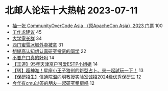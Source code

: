 # 北邮人论坛十大热帖 2023-07-11

- [抽一张 CommunityOverCode Asia （原ApacheCon Asia）2023 门票](https://bbs.byr.cn/article/StudyShare/206221) 100
- [工作求建议](https://bbs.byr.cn/article/WorkLife/1201839) 45
- [大学家长群](https://bbs.byr.cn/article/Picture/3345388) 34
- [西门蜜雪冰城外卖被拿](https://bbs.byr.cn/article/Talking/6395774) 31
- [想提高认知想认真研究投资的同学](https://bbs.byr.cn/article/Financial/83139) 22
- [不要户口真的好吗](https://bbs.byr.cn/article/Job/2193502) 14
- [【王道】95年天津京户可爱ESTP小姐姐](https://bbs.byr.cn/article/Friends/2042135) 14
- [【转】超神准！星座小王子独创的新型占卜、來一起試玩一下！](https://bbs.byr.cn/article/Constellations/326533) 13
- [【保研招生】信通院温向明教授实验室诚招2024级优秀保研生](https://bbs.byr.cn/article/AimGraduate/1225614) 12
- [今年有cmu过签的朋友一起研究租房吗](https://bbs.byr.cn/article/GoAbroad/393474) 12


